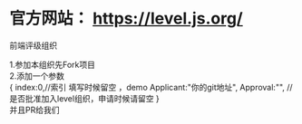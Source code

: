 
# 官方网站：  https://level.js.org/
 
前端评级组织

1.参加本组织先Fork项目   
2.添加一个参数  
{
index:0,//索引 填写时候留空 ，demo 
Applicant:"你的git地址",
Approval:"",  //是否批准加入level组织，申请时候请留空
}    
并且PR给我们
